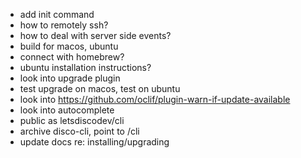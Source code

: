 - add init command
- how to remotely ssh?
- how to deal with server side events?
- build for macos, ubuntu
- connect with homebrew?
- ubuntu installation instructions?
- look into upgrade plugin
- test upgrade on macos, test on ubuntu
- look into https://github.com/oclif/plugin-warn-if-update-available
- look into autocomplete
- public as letsdiscodev/cli
- archive disco-cli, point to /cli
- update docs re: installing/upgrading
